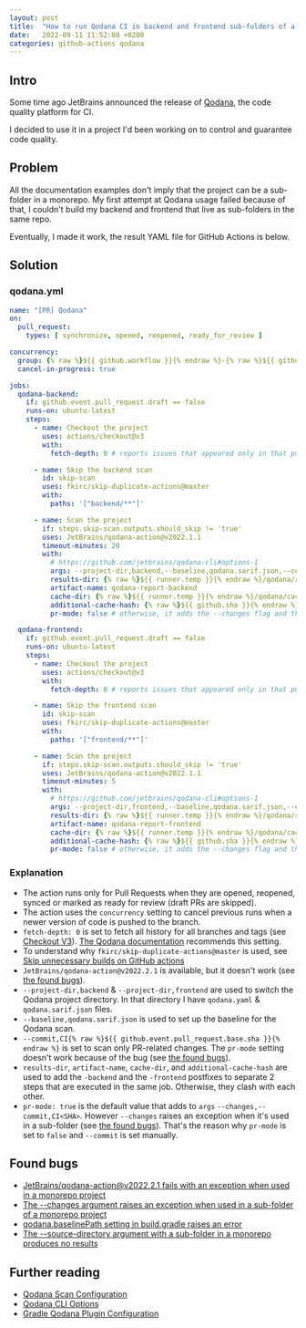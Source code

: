 ```yaml
---
layout: post
title:  "How to run Qodana CI in backend and frontend sub-folders of a monorepo"
date:   2022-09-11 11:52:00 +0200
categories: github-actions qodana
---
```


## Intro

Some time ago JetBrains announced the release of [Qodana](https://www.jetbrains.com/qodana/), the code quality platform
for CI.

I decided to use it in a project I'd been working on to control and guarantee code quality.

## Problem

All the documentation examples don't imply that the project can be a sub-folder in a monorepo. My first attempt at
Qodana usage failed because of that, I couldn't build my backend and frontend that live as sub-folders in the same repo.

Eventually, I made it work, the result YAML file for GitHub Actions is below.

## Solution

### qodana.yml

```yaml
name: "[PR] Qodana"
on:
  pull_request:
    types: [ synchronize, opened, reopened, ready_for_review ]

concurrency:
  group: {% raw %}${{ github.workflow }}{% endraw %}-{% raw %}${{ github.head_ref || github.run_id }}{% endraw %}
  cancel-in-progress: true

jobs:
  qodana-backend:
    if: github.event.pull_request.draft == false
    runs-on: ubuntu-latest
    steps:
      - name: Checkout the project
        uses: actions/checkout@v3
        with:
          fetch-depth: 0 # reports issues that appeared only in that pull request

      - name: Skip the backend scan
        id: skip-scan
        uses: fkirc/skip-duplicate-actions@master
        with:
          paths: '["backend/**"]'

      - name: Scan the project
        if: steps.skip-scan.outputs.should_skip != 'true'
        uses: JetBrains/qodana-action@v2022.1.1
        timeout-minutes: 20
        with:
          # https://github.com/jetbrains/qodana-cli#options-1
          args: --project-dir,backend,--baseline,qodana.sarif.json,--commit,CI{% raw %}${{ github.event.pull_request.base.sha }}{% endraw %}
          results-dir: {% raw %}${{ runner.temp }}{% endraw %}/qodana/results-backend
          artifact-name: qodana-report-backend
          cache-dir: {% raw %}${{ runner.temp }}{% endraw %}/qodana/caches-backend
          additional-cache-hash: {% raw %}${{ github.sha }}{% endraw %}-backend
          pr-mode: false # otherwise, it adds the --changes flag and the check fails

  qodana-frontend:
    if: github.event.pull_request.draft == false
    runs-on: ubuntu-latest
    steps:
      - name: Checkout the project
        uses: actions/checkout@v3
        with:
          fetch-depth: 0 # reports issues that appeared only in that pull request

      - name: Skip the frontend scan
        id: skip-scan
        uses: fkirc/skip-duplicate-actions@master
        with:
          paths: '["frontend/**"]'

      - name: Scan the project
        if: steps.skip-scan.outputs.should_skip != 'true'
        uses: JetBrains/qodana-action@v2022.1.1
        timeout-minutes: 5
        with:
          # https://github.com/jetbrains/qodana-cli#options-1
          args: --project-dir,frontend,--baseline,qodana.sarif.json,--commit,CI{% raw %}${{ github.event.pull_request.base.sha }}{% endraw %}
          results-dir: {% raw %}${{ runner.temp }}{% endraw %}/qodana/results-frontend
          artifact-name: qodana-report-frontend
          cache-dir: {% raw %}${{ runner.temp }}{% endraw %}/qodana/caches-frontend
          additional-cache-hash: {% raw %}${{ github.sha }}{% endraw %}-frontend
          pr-mode: false # otherwise, it adds the --changes flag and the check fails
```

### Explanation

- The action runs only for Pull Requests when they are opened, reopened, synced or marked as ready for review (draft PRs
  are skipped).
- The action uses the `concurrency` setting to cancel previous runs when a newer version of code is pushed to the
  branch.
- `fetch-depth: 0` is set to fetch all history for all branches and tags (see [Checkout V3](https://github.com/actions/checkout#checkout-v3)).
  [The Qodana documentation](https://github.com/JetBrains/qodana-action#basic-configuration) recommends this setting.
- To understand why `fkirc/skip-duplicate-actions@master` is used, see 
  [Skip unnecessary builds on GitHub actions](https://peshrus.github.io/github-actions/skip-build/2021/09/05/skip-unnecessary-builds-on-github-actions.html)
- `JetBrains/qodana-action@v2022.2.1` is available, but it doesn't work (see [the found bugs](#found-bugs)).
- `--project-dir,backend` & `--project-dir,frontend` are used to switch the Qodana project directory. In that directory I have `qodana.yaml`
  & `qodana.sarif.json` files.
- `--baseline,qodana.sarif.json` is used to set up the baseline for the Qodana scan.
- `--commit,CI{% raw %}${{ github.event.pull_request.base.sha }}{% endraw %}` is set to scan only PR-related changes. The `pr-mode` setting
  doesn't work because of the bug (see [the found bugs](#found-bugs)).
- `results-dir`, `artifact-name`, `cache-dir`, and `additional-cache-hash` are used to add the `-backend` and
  the `-frontend` postfixes to separate 2 steps that are executed in the same job. Otherwise, they clash with each
  other.
- `pr-mode: true` is the default value that adds to `args` `--changes,--commit,CI<SHA>`. However `--changes` raises an
  exception when it's used in a sub-folder (see [the found bugs](#found-bugs)). That's the reason why `pr-mode` is set
  to `false` and `--commit` is set manually.

## Found bugs

- [JetBrains/qodana-action@v2022.2.1 fails with an exception when used in a monorepo project](https://youtrack.jetbrains.com/issue/QD-4015)
- [The --changes argument raises an exception when used in a sub-folder of a monorepo project](https://youtrack.jetbrains.com/issue/QD-4014)
- [qodana.baselinePath setting in build.gradle raises an error](https://youtrack.jetbrains.com/issue/QD-4013)
- [The --source-directory argument with a sub-folder in a monorepo produces no results](https://youtrack.jetbrains.com/issue/QD-4025)

## Further reading

- [Qodana Scan Configuration](https://github.com/JetBrains/qodana-action#configuration)
- [Qodana CLI Options](https://github.com/jetbrains/qodana-cli#options-1)
- [Gradle Qodana Plugin Configuration](https://github.com/JetBrains/gradle-qodana-plugin#qodana---extension-configuration)